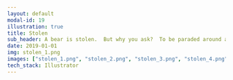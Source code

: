 ```yaml
---
layout: default
modal-id: 19
illustration: true
title: Stolen
sub_header: A bear is stolen.  But why you ask?  To be paraded around at a fair.  But does he escape?  Of course he does.  So what happens now?  It reunites with its child. I drew the first in this series and was gonna leave it at that, but it felt wrong not to finish the story.
date: 2019-01-01
img: stolen_1.png
images: ["stolen_1.png", "stolen_2.png", "stolen_3.png", "stolen_4.png"]
tech_stack: Illustrator
---
```

